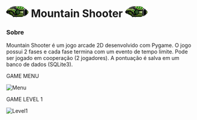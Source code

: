 ![alt text](https://raw.githubusercontent.com/1Juubito/Projeto-Game2D/refs/heads/main/asset/Player1.png?raw=true "Montain Shooter") Mountain Shooter ![alt text](https://raw.githubusercontent.com/1Juubito/Projeto-Game2D/refs/heads/main/asset/Player1.png?raw=true "Mountain Shooter")
===============





### Sobre

Mountain Shooter é um jogo arcade 2D desenvolvido com Pygame. 
O jogo possui 2 fases e cada fase termina com um evento de tempo limite. Pode ser jogado em cooperação (2 jogadores).
A pontuação é salva em um banco de dados (SQLite3).



GAME MENU

![Menu](https://github.com/user-attachments/assets/c9524f59-6ebd-443a-82c0-53b63eb2128f)

GAME LEVEL 1

![Level1](https://github.com/user-attachments/assets/8af63514-178d-44c9-9eb0-299e0aee0933)
